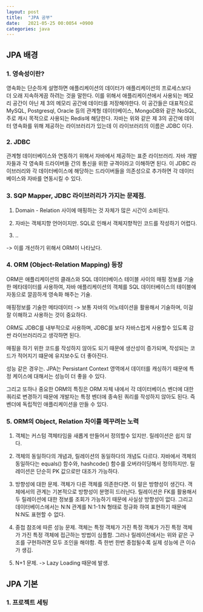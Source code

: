 ```yaml
---
layout: post
title:  "JPA 공부"
date:   2021-05-25 00:0054 +0900
categories: java
---
```


## JPA 배경

### 1. 영속성이란?

영속화는 단순하게 설명하면 애플리케이션의 데이터가 애플리케이션의 프로세스보다 더 오래 지속하게끔 하려는 것을 말한다. 이를 위해서 애플리케이션에서 사용되는 메모리 공간이 아닌 제 3의 메모리 공간에
데이터를 저장해야한다. 이 공간들은 대표적으로 MySQL, Postgresql, Oracle 등의 관계형 데이터베이스, MongoDB와 같은 NoSQL, 주로 캐시 목적으로 사용되는 Redis에 해당한다.
자바는 위와 같은 제 3의 공간에 데이터 영속화를 위해 제공하는 라이브러리가 있는데 이 라이브러리의 이름은 JDBC 이다.

### 2. JDBC

관계형 데이터베이스와 연동하기 위해서 자바에서 제공하는 표준 라이브러리. 자바 개발자들과 각 영속화 드라이버들 간의 통신을 위한 규격이라고 이해하면 된다. 
이 JDBC 라이브러리와 각 데이터베이스에 해당하는 드라이버들을 의존성으로 추가하면 각 데이터베이스와 자바를 연동시킬 수 있다.

### 3. SQP Mapper, JDBC 라이브러리가 가지는 문제점.

1. Domain - Relation 사이에 매핑하는 것 자체가 많은 시간이 소비된다.

2. 자바는 객체지향 언어이지만. SQL로 인해서 객체지향적인 코드를 작성하기 어렵다.

3. ..

-> 이를 개선하기 위해서 ORM이 나타났다.

### 4. ORM (Object-Relation Mapping) 등장

ORM은 애플리케이션의 클래스와 SQL 데이터베이스 테이블 사이의 매핑 정보를 기술한 메타데이터를 사용하여, 자바 애플리케이션의 객체를 SQL 데이터베이스의 테이블에 자동으로 깔끔하게 영속화 해주는 기술.

매핑정보를 기술한 메타데이터 -> 보통 자바의 어노테이션을 활용해서 기술하며, 이걸 잘 이해하고 사용하는 것이 중요하다.

ORM도 JDBC를 내부적으로 사용하며, JDBC를 보다 자바스럽게 사용할수 있도록 감싼 라이브러리라고 생각하면 된다.

매핑을 하기 위한 코드를 작성하지 않아도 되기 때문에 생산성이 증가되며, 작성되는 코드가 적어지기 떄문에 유지보수도 더 좋아진다.

성능 같은 경우는. JPA는 Persistant Context 영역에서 데이터를 캐싱하기 때문에 특정 케이스에 대해서는 성능이 더 좋을 수 있다.

그리고 또하나 중요한 ORM의 특징은 ORM 자체 내에서 각 데이터베이스 벤더에 대한 쿼리로 변경하기 때문에 개발자는 특정 벤더에 종속된 쿼리를 작성하지 않아도 된다. 즉 벤더에 독립적인 애플리케이션을 만들 수 있다.

### 5. ORM의 Object, Relation 차이를 메꾸려는 노력

1. 객체는 커스텀 객체타임을 새롭게 만들어서 정의할수 있지만. 릴레이션은 쉽지 않다.

2. 객체의 동일하다의 개념과, 릴레이션의 동일하다의 개념도 다르다.
자바에서 객체의 동일하다는 equals() 함수와, hashcode() 함수를 오버라이딩해서 정의하지만. 릴레이션은 단순히 PK 값으로만 대조가 가능하다.

3. 방향성에 대한 문제.
객체가 다른 객체를 의존한다면. 이 말은 방향성이 생긴다. 객체에서의 관계는 기본적으로 방향성이 분명히 드러난다.
릴레이션은 FK를 활용해서 두 릴레이션에 대한 정보를 조회가 가능하기 때문에 사실상 방향성이 없다.
그리고 데이터베이스에서는 N:N 관계를 N:1-1:N 형태로 정규화 하여 표현하기 때문에 N:N도 표현할 수 없다.

4. 중첩 참조에 따른 성능 문제.
객체는 특정 객체가 가진 특정 객체가 가진 특정 객체가 가진 특정 객체에 접근하는 방법이 심플함.
그러나 릴레이션에서는 위와 같은 구조를 구현하려면 모두 조인을 해야함. 즉 한번 한번 중첩될수록 실제 성능에 큰 이슈가 생김.

5. N+1 문제. -> Lazy Loading 때문에 발생.


## JPA 기본

### 1. 프로젝트 세팅

